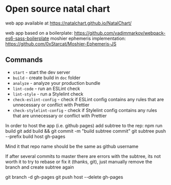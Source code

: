 # Open source natal chart

web app available at 
https://natalchart.github.io/NatalChart/


web app based on a boilerplate:
https://github.com/vadimmarkov/webpack-es6-sass-boilerplate
moshier ephemeris implementation:
https://github.com/0xStarcat/Moshier-Ephemeris-JS

## Commands

- `start` - start the dev server
- `build` - create build in `doc` folder
- `analyze` - analyze your production bundle
- `lint-code` - run an ESLint check
- `lint-style` - run a Stylelint check
- `check-eslint-config` - check if ESLint config contains any rules that are unnecessary or conflict with Prettier
- `check-stylelint-config` - check if Stylelint config contains any rules that are unnecessary or conflict with Prettier



In order to host the app (i.e. github pages) add subtree to the rep:
npm run build
git add build && git commit -m "build subtree commit"
git subtree push --prefix build host gh-pages

Mind it that repo name should be the same as github username

If after several commits to master there are errors with the subtree, its not worth it to try to rebase or fix it (thanks, git), just manually remove the branch and create subtree again

git branch -d gh-pages
git push host --delete gh-pages
